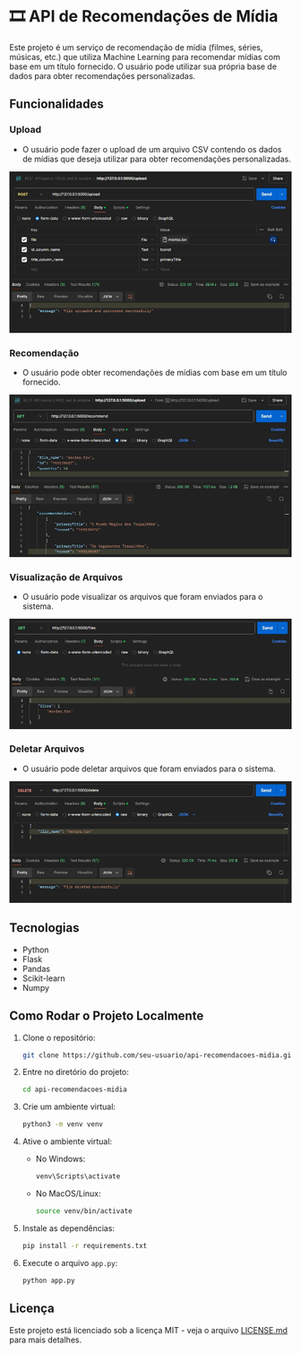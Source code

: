 # 🎞 API de Recomendações de Mídia 

Este projeto é um serviço de recomendação de mídia (filmes, séries, músicas, etc.) que utiliza Machine Learning para recomendar mídias com base em um título fornecido. O usuário pode utilizar sua própria base de dados para obter recomendações personalizadas.

## Funcionalidades

### Upload

- O usuário pode fazer o upload de um arquivo CSV contendo os dados de mídias que deseja utilizar para obter recomendações personalizadas.

![Upload](assets/images/upload.jpeg)

### Recomendação

- O usuário pode obter recomendações de mídias com base em um título fornecido.

![Recomendação](assets/images/recomendacao.jpeg)

### Visualização de Arquivos

- O usuário pode visualizar os arquivos que foram enviados para o sistema.

![Visualização](assets/images/visualizacao.jpeg)

### Deletar Arquivos

- O usuário pode deletar arquivos que foram enviados para o sistema.

![Deletar](assets/images/deletar.jpeg)

## Tecnologias

- Python
- Flask
- Pandas
- Scikit-learn
- Numpy

## Como Rodar o Projeto Localmente

1. Clone o repositório:
    ```sh
    git clone https://github.com/seu-usuario/api-recomendacoes-midia.git
    ```

2. Entre no diretório do projeto:
    ```sh
    cd api-recomendacoes-midia
    ```

3. Crie um ambiente virtual:
    ```sh
    python3 -m venv venv
    ```

4. Ative o ambiente virtual:
    - No Windows:
        ```sh
        venv\Scripts\activate
        ```
    - No MacOS/Linux:
        ```sh
        source venv/bin/activate
        ```

5. Instale as dependências:
    ```sh
    pip install -r requirements.txt
    ```

6. Execute o arquivo `app.py`:
    ```sh
    python app.py
    ```

## Licença

Este projeto está licenciado sob a licença MIT - veja o arquivo [LICENSE.md](LICENSE) para mais detalhes.
